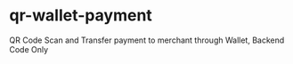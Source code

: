 # qr-wallet-payment
QR Code Scan and Transfer payment to merchant through Wallet, Backend Code Only
